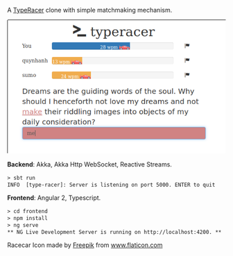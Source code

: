 A [TypeRacer](http://play.typeracer.com/) clone with simple matchmaking mechanism.

![alt text](frontend/screenshot.png "A game of 3 racers")

**Backend**: Akka, Akka Http WebSocket, Reactive Streams.
```
> sbt run
INFO  [type-racer]: Server is listening on port 5000. ENTER to quit
```

**Frontend**: Angular 2, Typescript.
```
> cd frontend
> npm install
> ng serve
** NG Live Development Server is running on http://localhost:4200. **
```

Racecar Icon made by [Freepik](http://www.flaticon.com/authors/freepik) from www.flaticon.com
